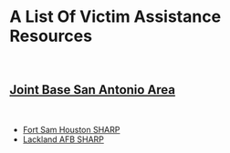 <h1>A List Of Victim Assistance Resources</h1>
<br>
<h2><a href="https://www.jbsa.mil/Resources/Resiliency/Sexual-Assault-Prevention-and-Response/">Joint Base San Antonio Area</a></h2>
<br>
<ul>
  <li><a href="https://home.army.mil/samhouston/index.php/my-ASA-1/services-directory/sharp">Fort Sam Houston SHARP</a></li>
  <li><a href="https://www.resilience.af.mil/SAPR/">Lackland AFB SHARP</a></li>
</ul>
